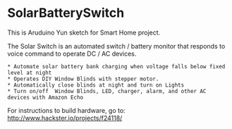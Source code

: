 # SolarBatterySwitch

This is Aruduino Yun sketch for Smart Home project.

The Solar Switch is an automated switch / battery monitor that responds to voice command to operate DC / AC devices. 

    * Automate solar battery bank charging when voltage falls below fixed level at night
    * Operates DIY Window Blinds with stepper motor.
    * Automatically close blinds at night and turn on Lights 
    * Turn on/off  Window Blinds, LED, charger, alarm, and other AC devices with Amazon Echo 

For instructions to build hardware, go to:
http://www.hackster.io/projects/f24118/
